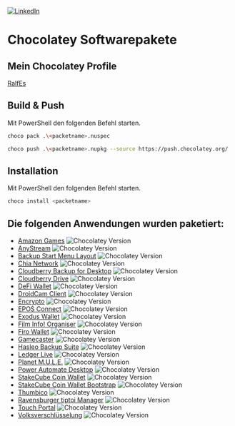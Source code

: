 [![LinkedIn][linkedin-shield]][linkedin-url]

# Chocolatey Softwarepakete
## Mein Chocolatey Profile
[RalfEs](https://community.chocolatey.org/profiles/RalfEs/)

## Build & Push
Mit PowerShell den folgenden Befehl starten.

```sh
choco pack .\<packetname>.nuspec
```

```sh
choco push .\<packetname>.nupkg --source https://push.chocolatey.org/
```

## Installation
Mit PowerShell den folgenden Befehl starten.

```sh
choco install <packetname>
```


## Die folgenden Anwendungen wurden paketiert:
* [Amazon Games](https://community.chocolatey.org/packages/amazongames/) ![Chocolatey Version](https://img.shields.io/chocolatey/v/amazongames?label=Version)
* [AnyStream](https://chocolatey.org/packages/anystream/) ![Chocolatey Version](https://img.shields.io/chocolatey/v/anystream?label=Version)
* [Backup Start Menu Layout](https://chocolatey.org/packages/backup-start-menu-layout/) ![Chocolatey Version](https://img.shields.io/chocolatey/v/backup-start-menu-layout?label=Version)
* [Chia Network](https://chocolatey.org/packages/chia-network/) ![Chocolatey Version](https://img.shields.io/chocolatey/v/chia-network?label=Version)
* [Cloudberry Backup for Desktop](https://chocolatey.org/packages/cloudberrybackup/) ![Chocolatey Version](https://img.shields.io/chocolatey/v/cloudberrybackup?label=Version)
* [Cloudberry Drive](https://chocolatey.org/packages/cloudberrydrive/) ![Chocolatey Version](https://img.shields.io/chocolatey/v/cloudberrydrive?label=Version)
* [DeFi Wallet](https://chocolatey.org/packages/defiwallet/) ![Chocolatey Version](https://img.shields.io/chocolatey/v/defiwallet?label=Version)
* [DroidCam Client](https://chocolatey.org/packages/droidcamclient/) ![Chocolatey Version](https://img.shields.io/chocolatey/v/droidcamclient?label=Version)
* [Encrypto](https://chocolatey.org/packages/encrypto/) ![Chocolatey Version](https://img.shields.io/chocolatey/v/encrypto?label=Version)
* [EPOS Connect](https://community.chocolatey.org/packages/epos-connect/) ![Chocolatey Version](https://img.shields.io/chocolatey/v/epos-connect?label=Version)
* [Exodus Wallet](https://chocolatey.org/packages/exoduswallet/) ![Chocolatey Version](https://img.shields.io/chocolatey/v/exoduswallet?label=Version)
* [Film Info! Organiser](https://chocolatey.org/packages/film-info-organizer/) ![Chocolatey Version](https://img.shields.io/chocolatey/v/film-info-organizer?label=Version)
* [Firo Wallet](https://chocolatey.org/packages/firowallet/) ![Chocolatey Version](https://img.shields.io/chocolatey/v/firowallet?label=Version)
* [Gamecaster](https://chocolatey.org/packages/gamecaster/) ![Chocolatey Version](https://img.shields.io/chocolatey/v/gamecaster?label=Version)
* [Hasleo Backup Suite](https://chocolatey.org/packages/hasleobackupsuite/) ![Chocolatey Version](https://img.shields.io/chocolatey/v/hasleobackupsuite?label=Version)
* [Ledger Live](https://chocolatey.org/packages/ledger-live/) ![Chocolatey Version](https://img.shields.io/chocolatey/v/ledger-live?label=Version)
* [Planet M.U.L.E.](https://chocolatey.org/packages/planetmule/) ![Chocolatey Version](https://img.shields.io/chocolatey/v/planetmule?label=Version)
* [Power Automate Desktop](https://chocolatey.org/packages/powerautomatedesktop/) ![Chocolatey Version](https://img.shields.io/chocolatey/v/powerautomatedesktop?label=Version)
* [StakeCube Coin Wallet](https://chocolatey.org/packages/stakecubecoinwallet/) ![Chocolatey Version](https://img.shields.io/chocolatey/v/stakecubecoinwallet?label=Version)
* [StakeCube Coin Wallet Bootstrap](https://chocolatey.org/packages/stakecubecoinwallet-bootstrap/) ![Chocolatey Version](https://img.shields.io/chocolatey/v/stakecubecoinwallet-bootstrap?label=Version)
* [Thumbico](https://chocolatey.org/packages/thumbico/) ![Chocolatey Version](https://img.shields.io/chocolatey/v/thumbico?label=Version)
* [Ravensburger tiptoi Manager](https://chocolatey.org/packages/tiptoimanager/) ![Chocolatey Version](https://img.shields.io/chocolatey/v/tiptoimanager?label=Version)
* [Touch Portal](https://chocolatey.org/packages/touchportal/) ![Chocolatey Version](https://img.shields.io/chocolatey/v/touchportal?label=Version)
* [Volksverschlüsselung](https://chocolatey.org/packages/volksverschluesselung/) ![Chocolatey Version](https://img.shields.io/chocolatey/v/volksverschluesselung?label=Version)

[linkedin-shield]: https://img.shields.io/badge/-LinkedIn-black.svg?style=for-the-badge&logo=linkedin&colorB=555
[linkedin-url]: https://linkedin.com/in/ralfes
